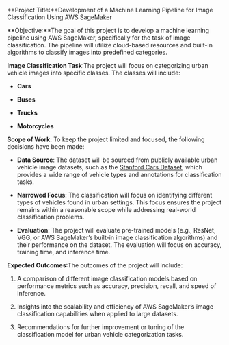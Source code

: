 **Project Title:**Development of a Machine Learning Pipeline for Image Classification Using AWS SageMaker

**Objective:**The goal of this project is to develop a machine learning pipeline using AWS SageMaker, specifically for the task of image classification. The pipeline will utilize cloud-based resources and built-in algorithms to classify images into predefined categories.

**Image Classification Task**:The project will focus on categorizing urban vehicle images into specific classes. The classes will include:

*   **Cars**
    
*   **Buses**
    
*   **Trucks**
    
*   **Motorcycles**
    

**Scope of Work**: To keep the project limited and focused, the following decisions have been made:

*   **Data Source**: The dataset will be sourced from publicly available urban vehicle image datasets, such as the [Stanford Cars Dataset](https://ai.stanford.edu/~jkrause/cars/car_dataset.html), which provides a wide range of vehicle types and annotations for classification tasks.
    
*   **Narrowed Focus**: The classification will focus on identifying different types of vehicles found in urban settings. This focus ensures the project remains within a reasonable scope while addressing real-world classification problems.
    
*   **Evaluation**: The project will evaluate pre-trained models (e.g., ResNet, VGG, or AWS SageMaker’s built-in image classification algorithms) and their performance on the dataset. The evaluation will focus on accuracy, training time, and inference time.
    

**Expected Outcomes**:The outcomes of the project will include:

1.  A comparison of different image classification models based on performance metrics such as accuracy, precision, recall, and speed of inference.
    
2.  Insights into the scalability and efficiency of AWS SageMaker’s image classification capabilities when applied to large datasets.
    
3.  Recommendations for further improvement or tuning of the classification model for urban vehicle categorization tasks.
